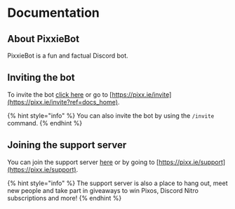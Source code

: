 # Documentation

## About PixxieBot

PixxieBot is a fun and factual Discord bot.

## Inviting the bot

To invite the bot [click here](https://pixx.ie/invite?ref=docs_home) or go to [https://pixx.ie/invite](https://pixx.ie/invite?ref=docs_home).

{% hint style="info" %}
You can also invite the bot by using the `/invite` command.
{% endhint %}

## Joining the support server

You can join the support server [here](https://pixx.ie/support) or by going to [https://pixx.ie/support](https://pixx.ie/support).

{% hint style="info" %}
The support server is also a place to hang out, meet new people and take part in giveaways to win Pixos, Discord Nitro subscriptions and more!
{% endhint %}
